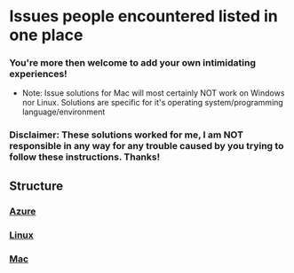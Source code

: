 # Issues people encountered listed in one place

### You're more then welcome to add your own intimidating experiences!

+ Note: Issue solutions for Mac will most certainly NOT work on Windows nor Linux. Solutions are specific for it's operating system/programming language/environment

### Disclaimer: These solutions worked for me, I am NOT responsible in any way for any trouble caused by you trying to follow these instructions. Thanks!

## Structure

### <a href="https://github.com/scraptechguy/IssuesEncoutered/blob/main/Azure/HOWTO.md">Azure</a>

### <a href="https://github.com/scraptechguy/IssuesEncoutered/blob/main/Linux/HOWTO.md">Linux</a>

### <a href="https://github.com/scraptechguy/IssuesEncoutered/blob/main/Mac/HOWTO.md">Mac</a>

